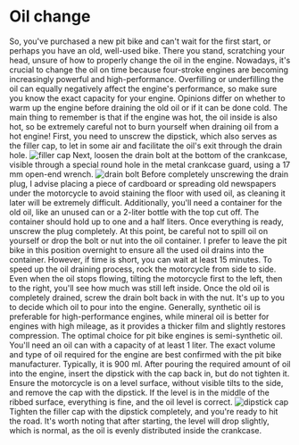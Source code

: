 # Oil change

So, you've purchased a new pit bike and can't wait for the first start, or perhaps you have an old, well-used bike. There you stand, scratching your head, unsure of how to properly change the oil in the engine. Nowadays, it's crucial to change the oil on time because four-stroke engines are becoming increasingly powerful and high-performance. Overfilling or underfilling the oil can equally negatively affect the engine's performance, so make sure you know the exact capacity for your engine. Opinions differ on whether to warm up the engine before draining the old oil or if it can be done cold. The main thing to remember is that if the engine was hot, the oil inside is also hot, so be extremely careful not to burn yourself when draining oil from a hot engine! First, you need to unscrew the dipstick, which also serves as the filler cap, to let in some air and facilitate the oil's exit through the drain hole. ![filler cap](http://mypitbike.ru/uploads/images/00/00/03/2011/12/28/6e589f.jpg "filler cap") Next, loosen the drain bolt at the bottom of the crankcase, visible through a special round hole in the metal crankcase guard, using a 17 mm open-end wrench. ![drain bolt](http://mypitbike.ru/uploads/images/00/00/03/2011/12/28/9a4d8d.jpg "drain bolt") Before completely unscrewing the drain plug, I advise placing a piece of cardboard or spreading old newspapers under the motorcycle to avoid staining the floor with used oil, as cleaning it later will be extremely difficult. Additionally, you'll need a container for the old oil, like an unused can or a 2-liter bottle with the top cut off. The container should hold up to one and a half liters. Once everything is ready, unscrew the plug completely. At this point, be careful not to spill oil on yourself or drop the bolt or nut into the oil container. I prefer to leave the pit bike in this position overnight to ensure all the used oil drains into the container. However, if time is short, you can wait at least 15 minutes. To speed up the oil draining process, rock the motorcycle from side to side. Even when the oil stops flowing, tilting the motorcycle first to the left, then to the right, you'll see how much was still left inside. Once the old oil is completely drained, screw the drain bolt back in with the nut. It's up to you to decide which oil to pour into the engine. Generally, synthetic oil is preferable for high-performance engines, while mineral oil is better for engines with high mileage, as it provides a thicker film and slightly restores compression. The optimal choice for pit bike engines is semi-synthetic oil. You'll need an oil can with a capacity of at least 1 liter. The exact volume and type of oil required for the engine are best confirmed with the pit bike manufacturer. Typically, it is 900 ml. After pouring the required amount of oil into the engine, insert the dipstick with the cap back in, but do not tighten it. Ensure the motorcycle is on a level surface, without visible tilts to the side, and remove the cap with the dipstick. If the level is in the middle of the ribbed surface, everything is fine, and the oil level is correct. ![dipstick cap](http://mypitbike.ru/uploads/images/00/00/03/2011/12/28/15d7a3.jpg "dipstick cap") Tighten the filler cap with the dipstick completely, and you're ready to hit the road. It's worth noting that after starting, the level will drop slightly, which is normal, as the oil is evenly distributed inside the crankcase.